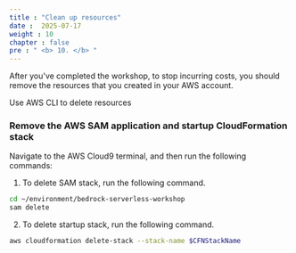 ```yaml
---
title : "Clean up resources"
date :  2025-07-17
weight : 10
chapter : false
pre : " <b> 10. </b> "
---
```


After you've completed the workshop, to stop incurring costs, you should remove the resources that you created in your AWS account.

Use AWS CLI to delete resources

### Remove the AWS SAM application and startup CloudFormation stack

Navigate to the AWS Cloud9 terminal, and then run the following commands:

 1. To delete SAM stack, run the following command.
```bash
cd ~/environment/bedrock-serverless-workshop
sam delete
```
2. To delete startup stack, run the following command.
```bash
aws cloudformation delete-stack --stack-name $CFNStackName
``` 